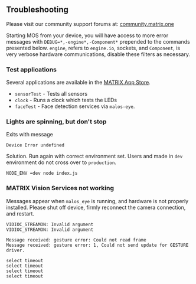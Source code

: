 
## Troubleshooting

Please visit our community support forums at:
[community.matrix.one](http://community.matrix.one/)

Starting MOS from your device, you will have access to more error messages with `DEBUG=*,-engine*,-Component*` prepended to the commands presented below. `engine`, refers to `engine.io`, sockets, and `Component`, is very verbose hardware communications, disable these filters as necessary.

### Test applications
Several applications are available in the [MATRIX App Store](https://apps.matrix.one).

* `sensorTest` - Tests all sensors
* `clock` - Runs a clock which tests the LEDs
* `faceTest` - Face detection services via `malos-eye`.

### Lights are spinning, but don't stop

Exits with message
```
Device Error undefined
```
Solution. Run again with correct environment set. Users and made in `dev` environment do not cross over to `production`.
```
NODE_ENV =dev node index.js
```

### MATRIX Vision Services not working
Messages appear when `malos_eye` is running, and hardware is not properly installed. Please shut off device, firmly reconnect the camera connection, and restart.
```
VIDIOC_STREAMON: Invalid argument
VIDIOC_STREAMON: Invalid argument

Message received: gesture error: Could not read frame
Message received: gesture error: 1, Could not send update for GESTURE driver.

select timeout
select timeout
select timeout
select timeout
```